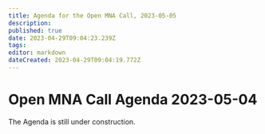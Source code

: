 ```yaml
---
title: Agenda for the Open MNA Call, 2023-05-05
description: 
published: true
date: 2023-04-29T09:04:23.239Z
tags: 
editor: markdown
dateCreated: 2023-04-29T09:04:19.772Z
---
```


# Open MNA Call Agenda 2023-05-04
The Agenda is still under construction.